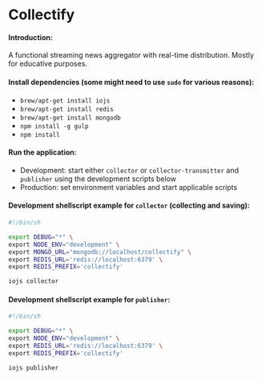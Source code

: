 Collectify
==========

#### Introduction:
A functional streaming news aggregator with real-time distribution. Mostly for educative purposes.

#### Install dependencies (some might need to use `sudo` for various reasons):
* `brew/apt-get install iojs`
* `brew/apt-get install redis`
* `brew/apt-get install mongodb`
* `npm install -g gulp`
* `npm install`

#### Run the application:
* Development: start either `collector` or `collector-transmitter` and `publisher` using the development scripts below
* Production: set environment variables and start applicable scripts

#### Development shellscript example for `collector` (collecting and saving):
```sh
#!/bin/sh

export DEBUG="*" \
export NODE_ENV="development" \
export MONGO_URL="mongodb://localhost/collectify" \
export REDIS_URL='redis://localhost:6379' \
export REDIS_PREFIX='collectify'

iojs collector
```

#### Development shellscript example for `publisher`:
```sh
#!/bin/sh

export DEBUG="*" \
export NODE_ENV="development" \
export REDIS_URL='redis://localhost:6379' \
export REDIS_PREFIX='collectify'

iojs publisher
```
